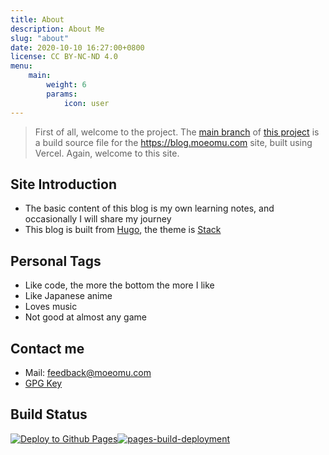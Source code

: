 ```yaml
---
title: About
description: About Me
slug: "about"
date: 2020-10-10 16:27:00+0800
license: CC BY-NC-ND 4.0
menu:
    main: 
        weight: 6
        params:
            icon: user
---
```


> First of all, welcome to the project. The [main branch](https://github.com/BloveDawn/blog/tree/main) of [this project](https://github.com/BloveDawn/blog) is a build source file for the <https://blog.moeomu.com> site, built using Vercel. Again, welcome to this site.

## Site Introduction

- The basic content of this blog is my own learning notes, and occasionally I will share my journey
- This blog is built from [Hugo](https://gohugo.io/), the theme is [Stack](https://github.com/CaiJimmy/hugo-theme-stack)

## Personal Tags

- Like code, the more the bottom the more I like
- Like Japanese anime
- Loves music
- Not good at almost any game

## Contact me

- Mail: <feedback@moeomu.com>
- [GPG Key](/file/Misaka_0x9A630CD2_public.asc)

## Build Status

[![Deploy to Github Pages](https://github.com/BloveDawn/blog/actions/workflows/deploy.yml/badge.svg)](https://github.com/BloveDawn/blog/actions/workflows/deploy.yml)[![pages-build-deployment](https://github.com/BloveDawn/blog/actions/workflows/pages/pages-build-deployment/badge.svg)](https://github.com/BloveDawn/blog/actions/workflows/pages/pages-build-deployment)
